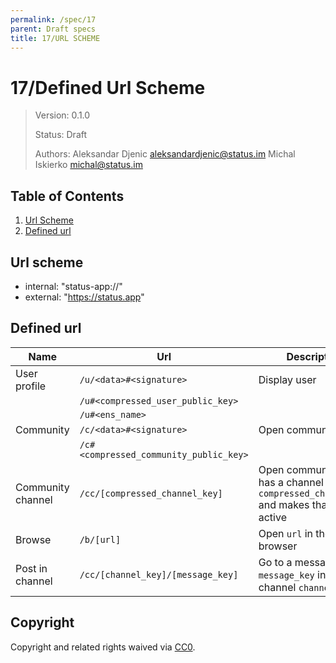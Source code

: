 ```yaml
---
permalink: /spec/17
parent: Draft specs
title: 17/URL SCHEME
---
```


# 17/Defined Url Scheme

> Version: 0.1.0
>
> Status: Draft
>
> Authors: Aleksandar Djenic <aleksandardjenic@status.im> Michal Iskierko <michal@status.im>
>


## Table of Contents

 1. [Url Scheme](#url-scheme)
 2. [Defined url](#defined-url)

## Url scheme

- internal: "status-app://"
- external: "https://status.app"

## Defined url

| Name | Url | Description |
| ----- | ---- | ---- |
| User profile | `/u/<data>#<signature>` | Display user |
| | `/u#<compressed_user_public_key>` | |
| | `/u#<ens_name>` | |
| Community |	`/c/<data>#<signature>` | Open community |
| | `/c#<compressed_community_public_key>` | |
| Community channel | `/cc/[compressed_channel_key]`| Open community which has a channel with `compressed_channel_key` and makes that channel active |
| Browse | `/b/[url]` |  Open `url` in the app's browser |
| Post in channel | `/cc/[channel_key]/[message_key]` | Go to a message `message_key` in the channel `channel_key`

## Copyright

Copyright and related rights waived via [CC0](https://creativecommons.org/publicdomain/zero/1.0/).
